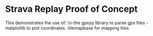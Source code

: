 # Strava Replay Proof of Concept
This demonstrates the use of:
\n-the gpxpy library to parse gpx files
-matplotlib to plot coordinates
-tilemapbase for mapping tiles
